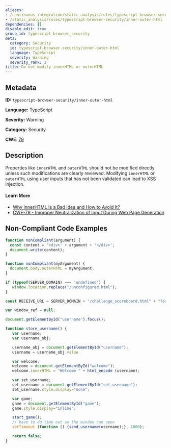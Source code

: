 ```yaml
---
aliases:
- /continuous_integration/static_analysis/rules/typescript-browser-security/inner-outer-html
- /static_analysis/rules/typescript-browser-security/inner-outer-html
dependencies: []
disable_edit: true
group_id: typescript-browser-security
meta:
  category: Security
  id: typescript-browser-security/inner-outer-html
  language: TypeScript
  severity: Warning
  severity_rank: 2
title: Do not modify innerHTML or outerHTML
---
```

<!--  SOURCED FROM https://github.com/DataDog/datadog-static-analyzer-rule-docs -->


## Metadata
**ID:** `typescript-browser-security/inner-outer-html`

**Language:** TypeScript

**Severity:** Warning

**Category:** Security

**CWE**: [79](https://cwe.mitre.org/data/definitions/79.html)

## Description
Properties like `innerHTML` and `outerHTML` should not be modified directly unless such modifications are clearly reviewed. Modifying `innerHTML` or `outerHTML` using user inputs that has not been validated can lead to XSS injection.

#### Learn More

 - [Why InnerHTML Is a Bad Idea and How to Avoid It?](https://www.dhairyashah.dev/posts/why-innerhtml-is-a-bad-idea-and-how-to-avoid-it/)
 - [CWE-79 - Improper Neutralization of Input During Web Page Generation](https://cwe.mitre.org/data/definitions/79.html)


## Non-Compliant Code Examples
```typescript
function nonCompliant(argument) {
  const content = '<div>' + argument + '</div>';
  document.write(content);
}
```

```typescript
function nonCompliant(myArgument) {
  document.body.outerHTML = myArgument;
}
```

```typescript
if (typeof(SERVER_DOMAIN) === 'undefined') {
   window.location.replace("/unconfigured.html");
}

const RECEIVE_URL = SERVER_DOMAIN + "/challenge_scoreboard.html" + "?origin=" + get_domain();

var window_ref = null;

document.getElementById("username").focus();

function store_username() {
   var username;
   var username_obj;

   username_obj = document.getElementById("username");
   username = username_obj.value

   var welcome;
   welcome = document.getElementById("welcome");
   welcome.innerHTML = "Welcome " + html_encode (username);

   var set_username;
   set_username = document.getElementById("set_username");
   set_username.style.display="none";

   var game;
   game = document.getElementById("game");
   game.style.display="inline";

   start_game();
   // have to do time out so the window can open
   setTimeout (function () {send_username(username);}, 1000);

   return false;
}

```
